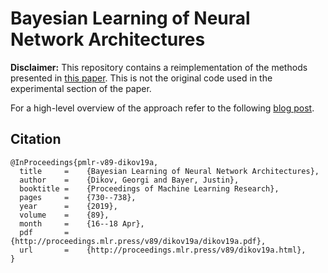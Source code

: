 # Bayesian Learning of Neural Network Architectures

**Disclaimer:**
This repository contains a reimplementation of the methods presented in 
[this paper](http://proceedings.mlr.press/v89/dikov19a/dikov19a.pdf).
This is not the original code used in the experimental section of the paper.

For a high-level overview of the approach refer to the following 
[blog post](https://argmax.ai/blog/archopt/).

## Citation
```
@InProceedings{pmlr-v89-dikov19a,
  title     = 	 {Bayesian Learning of Neural Network Architectures},
  author    = 	 {Dikov, Georgi and Bayer, Justin},
  booktitle = 	 {Proceedings of Machine Learning Research},
  pages     = 	 {730--738},
  year      = 	 {2019},
  volume    = 	 {89},
  month     = 	 {16--18 Apr},
  pdf       = 	 {http://proceedings.mlr.press/v89/dikov19a/dikov19a.pdf},
  url       = 	 {http://proceedings.mlr.press/v89/dikov19a.html},
}
```
